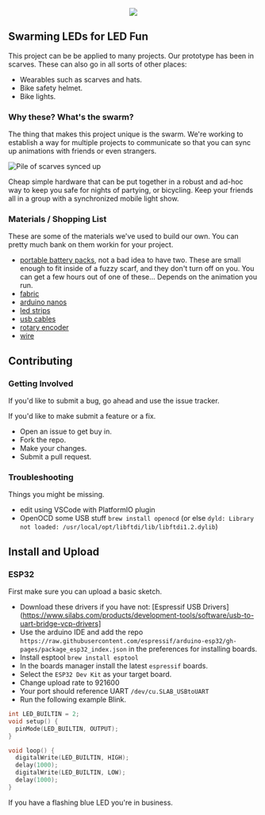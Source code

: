 <p align="center">
<img src='./docs/liteswarm.png'>
</p>

## Swarming LEDs for LED Fun
This project can be be applied to many projects. Our prototype has been in scarves. These can also go in all sorts of other places:

- Wearables such as scarves and hats.
- Bike safety helmet.
- Bike lights.

### Why these? What's the swarm?
The thing that makes this project unique is the swarm. We're working to establish a way for multiple projects to communicate so that you can sync up animations with friends or even strangers.

![Pile of scarves synced up](docs/scarves-on-couch.jpg)

Cheap simple hardware that can be put together in a robust and ad-hoc way to
keep you safe for nights of partying, or bicycling. Keep your friends all in a group with a synchronized mobile light show.

### Materials / Shopping List
These are some of the materials we've used to build our own. You can pretty much bank on them workin for your project.
- [portable battery packs](https://smile.amazon.com/Smallest-Jackery-3350mAh-Portable-Charger/dp/B00L9F95RO/ref=sr_1_8?keywords=jackery+battery+pack&qid=1559954560&s=gateway&sr=8-8), not a bad idea to have two. These are small enough to fit inside of a fuzzy scarf, and they don't turn off on you. You can get a few hours out of one of these... Depends on the animation you run.
- [fabric](https://www.joann.com/luxury-faux-husky-fur-fabric--white/14387674.html)
- [arduino nanos](https://smile.amazon.com/gp/product/B07HF5RMHV/ref=crt_ewc_title_dp_2?ie=UTF8&psc=1&smid=A278BT9THV444Y)
- [led strips](https://www.aliexpress.com/item/5m-5V-WS2812B-WS2812-Led-Strip-light-Individually-Addressable-Smart-RGB-Led-pixel-strips-Black-White/32995915537.html?spm=a2g0o.cart.0.0.69a03c00Io4CfT)
- [usb cables](https://www.amazon.com/HTTX-Straight-Soldering-Connector-Replacement/dp/B07D1HDJM8/ref=sr_1_10?keywords=usb-a+connector+male&qid=1559956539&s=gateway&sr=8-10)
- [rotary encoder](https://smile.amazon.com/DIYhz-Rotary-Encoder-Digital-Potentiometer/dp/B07D3D64X7/ref=sr_1_10?keywords=rotary+encoder&qid=1559955080&s=industrial&sr=1-10)
- [wire](https://www.amazon.com/StrivedayTM-Flexible-Silicone-electronic-electrics/dp/B01KQ2JNLI/ref=sr_1_8?keywords=soldering+wire&qid=1559956794&s=gateway&sr=8-8)

## Contributing

### Getting Involved

If you'd like to submit a bug, go ahead and use the issue tracker.

If you'd like to make submit a feature or a fix.

- Open an issue to get buy in.
- Fork the repo.
- Make your changes.
- Submit a pull request.

### Troubleshooting

Things you might be missing.

- edit using VSCode with PlatformIO plugin
- OpenOCD some USB stuff `brew install openocd` (or else `dyld: Library not loaded: /usr/local/opt/libftdi/lib/libftdi1.2.dylib`)

## Install and Upload

### ESP32

First make sure you can upload a basic sketch.

- Download these drivers if you have not: [Espressif USB Drivers](https://www.silabs.com/products/development-tools/software/usb-to-uart-bridge-vcp-drivers]
- Use the arduino IDE and add the repo `https://raw.githubusercontent.com/espressif/arduino-esp32/gh-pages/package_esp32_index.json` in the preferences for installing boards.
- Install esptool `brew install esptool`
- In the boards manager install the latest `espressif` boards.
- Select the `ESP32 Dev Kit` as your target board.
- Change upload rate to 921600
- Your port should reference UART `/dev/cu.SLAB_USBtoUART`
- Run the following example Blink.

```c++
int LED_BUILTIN = 2;
void setup() {
  pinMode(LED_BUILTIN, OUTPUT);
}

void loop() {
  digitalWrite(LED_BUILTIN, HIGH);
  delay(1000);
  digitalWrite(LED_BUILTIN, LOW);
  delay(1000);
}
```

If you have a flashing blue LED you're in business.
